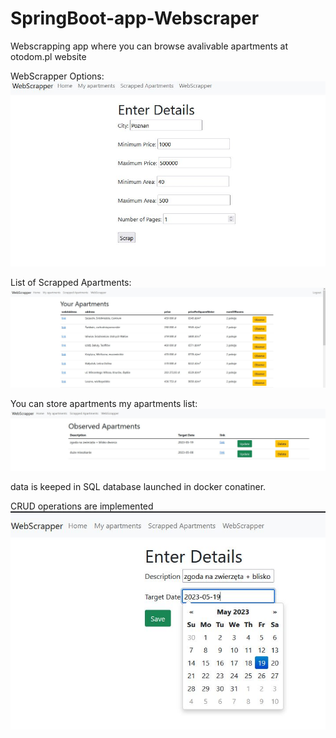 # SpringBoot-app-Webscraper
Webscrapping app where you can browse avalivable apartments at otodom.pl website 

WebScrapper Options:
![Webscrapper options](./readmeResources/s1.JPG)

List of Scrapped Apartments:
![](./readmeResources/1.JPG)

You can store apartments my apartments list: 
![](./readmeResources/3.JPG)

data is keeped in SQL database launched in docker conatiner.

CRUD operations are implemented 
![](./readmeResources/2.JPG)
